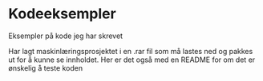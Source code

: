 # Kodeeksempler
Eksempler på kode jeg har skrevet

Har lagt maskinlæringsprosjektet i en .rar fil som må lastes ned og pakkes ut for å kunne se innholdet. Her er det også med en README for om det er ønskelig å teste koden



